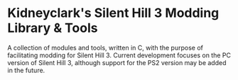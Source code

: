 # Kidneyclark's Silent Hill 3 Modding Library & Tools
A collection of modules and tools, written in C, with the purpose of facilitating modding for Silent Hill 3. 
Current development focuses on the PC version of Silent Hill 3, although support for the PS2 version may be added in the future.